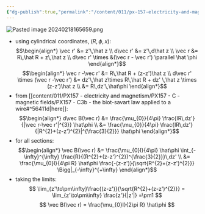 ```yaml
---
{"dg-publish":true,"permalink":"/content/011/px-157-electricity-and-magnetism/px-157-c-magnetic-fields/px-157-c3c-magnetic-field-of-a-straight-wire/","created":"2024-10-01T18:27:10.190+01:00","updated":"2024-11-26T20:09:31.181+00:00"}
---
```


![Pasted image 20240218165659.png](/img/user/pics/Pasted%20image%2020240218165659.png) 
- using cylindrical coordinates, $(R,\phi,x):$
$$\begin{align*}
		\vec r' &= z'\,\hat z \\
		d\vec r' &= z'\,d\hat z \\
		\vec r &= R\,\hat R + z\,\hat z \\
		d\vec r' \times &(\vec r - \vec r') \parallel \hat \phi
\end{align*}$$
$$\begin{align*}
	\vec r -\vec r' &= R\,\hat R + (z-z')\hat z \\
	d\vec r' \times (\vec r -\vec r') &= dz'\,\hat z\times R\,\hat R + dz' \,\hat z \times (z-z')\hat z \\
	&= R\,dz'\,\hat\phi
\end{align*}$$
- from [[content/011/PX157 - electricity and magnetism/PX157 - C - magnetic fields/PX157 - C3b - the biot-savart law applied to a wire#^56411d\|here]]:
$$\begin{align*}
	d\vec B(\vec r) &= \frac{\mu_{0}}{4\pi} \frac{IR\,dz'}{|\vec r-\vec r'|^{3}} \hat\phi \\
	&= \frac{\mu_{0}}{4\pi} \frac{IR\,dz'}{|R^{2}+(z-z')^{2}|^{\frac{3}{2}}} \hat\phi
\end{align*}$$
- for all sections:
$$\begin{align*}
	\vec B(\vec r) &= \frac{\mu_{0}I}{4\pi} \hat\phi \int_{-\infty}^{\infty} \frac{R}{(R^{2}+(z-z')^{2})^{\frac{3}{2}}}\,dz' \\
	&= \frac{\mu_{0}I}{4\pi R} \hat\phi \frac{-(z-z')}{\sqrt{R^{2}+(z-z')^{2}}} \Bigg|_{-\infty}^{+\infty}
\end{align*}$$
- taking the limits:
$$
\lim_{z'\to\pm\infty}\frac{(z-z')}{\sqrt{R^{2}+(z-z')^{2}}} = \lim_{z'\to\pm\infty} \frac{z'}{|z'|} =\pm1
$$
$$
\vec B(\vec r) = \frac{\mu_{0}I}{2\pi R} \hat\phi
$$
